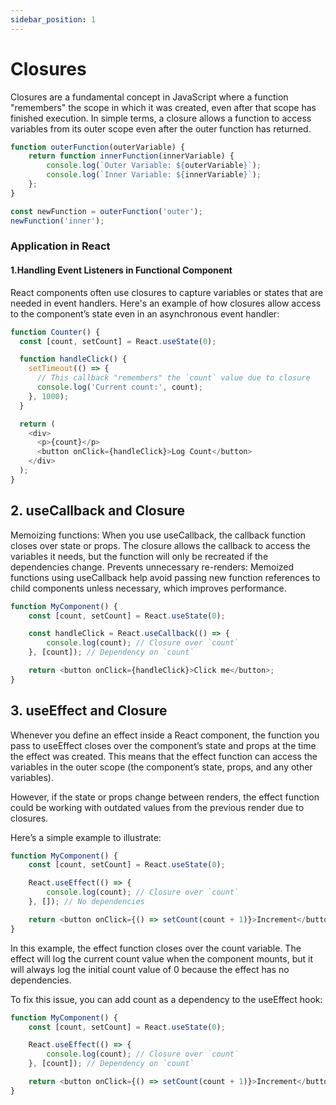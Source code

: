 ```yaml
---
sidebar_position: 1
---
```


# Closures

Closures are a fundamental concept in JavaScript where a function "remembers" the scope in which it was created, even after that scope has finished execution. In simple terms, a closure allows a function to access variables from its outer scope even after the outer function has returned.

```js title="docusaurus.config.js"
function outerFunction(outerVariable) {
    return function innerFunction(innerVariable) {
        console.log(`Outer Variable: ${outerVariable}`);
        console.log(`Inner Variable: ${innerVariable}`);
    };
}

const newFunction = outerFunction('outer');
newFunction('inner');
```

### Application in React
#### 1.Handling Event Listeners in Functional Component

React components often use closures to capture variables or states that are needed in event handlers.
Here's an example of how closures allow access to the component’s state even in an asynchronous event handler:

```js
function Counter() {
  const [count, setCount] = React.useState(0);

  function handleClick() {
    setTimeout(() => {
      // This callback "remembers" the `count` value due to closure
      console.log('Current count:', count);
    }, 1000);
  }

  return (
    <div>
      <p>{count}</p>
      <button onClick={handleClick}>Log Count</button>
    </div>
  );
}
```

## 2. useCallback and Closure

Memoizing functions: When you use useCallback, the callback function closes over state or props. The closure allows the callback to access the variables it needs, but the function will only be recreated if the dependencies change.
Prevents unnecessary re-renders: Memoized functions using useCallback help avoid passing new function references to child components unless necessary, which improves performance.


```js
function MyComponent() {
    const [count, setCount] = React.useState(0);

    const handleClick = React.useCallback(() => {
        console.log(count); // Closure over `count`
    }, [count]); // Dependency on `count`

    return <button onClick={handleClick}>Click me</button>;
}
```

## 3. useEffect and Closure
Whenever you define an effect inside a React component, the function you pass to useEffect closes over the component’s state and props at the time the effect was created. This means that the effect function can access the variables in the outer scope (the component’s state, props, and any other variables).

However, if the state or props change between renders, the effect function could be working with outdated values from the previous render due to closures.

Here’s a simple example to illustrate:

```js
function MyComponent() {
    const [count, setCount] = React.useState(0);

    React.useEffect(() => {
        console.log(count); // Closure over `count`
    }, []); // No dependencies

    return <button onClick={() => setCount(count + 1)}>Increment</button>;
}
```

In this example, the effect function closes over the count variable. The effect will log the current count value when the component mounts, but it will always log the initial count value of 0 because the effect has no dependencies.

To fix this issue, you can add count as a dependency to the useEffect hook:

```js
function MyComponent() {
    const [count, setCount] = React.useState(0);

    React.useEffect(() => {
        console.log(count); // Closure over `count`
    }, [count]); // Dependency on `count`

    return <button onClick={() => setCount(count + 1)}>Increment</button>;
}
```


